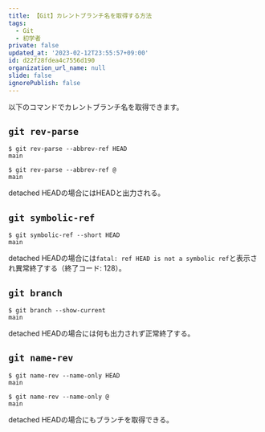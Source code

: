 ```yaml
---
title: 【Git】カレントブランチ名を取得する方法
tags:
  - Git
  - 初学者
private: false
updated_at: '2023-02-12T23:55:57+09:00'
id: d22f28fdea4c7556d190
organization_url_name: null
slide: false
ignorePublish: false
---
```


以下のコマンドでカレントブランチ名を取得できます。

## `git rev-parse`
```:ターミナル
$ git rev-parse --abbrev-ref HEAD
main

$ git rev-parse --abbrev-ref @
main
```
detached HEADの場合にはHEADと出力される。


## `git symbolic-ref`
```:ターミナル
$ git symbolic-ref --short HEAD
main
```
detached HEADの場合には`fatal: ref HEAD is not a symbolic ref`と表示され異常終了する（終了コード: 128）。


## `git branch`
```:ターミナル
$ git branch --show-current
main
```
detached HEADの場合には何も出力されず正常終了する。

## `git name-rev`
```:ターミナル
$ git name-rev --name-only HEAD
main

$ git name-rev --name-only @   
main
```

detached HEADの場合にもブランチを取得できる。
